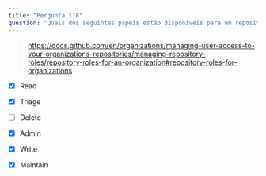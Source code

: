 ```yaml
---
title: "Pergunta 118"
question: "Quais dos seguintes papéis estão disponíveis para um repositório no nível da organização no GitHub? (Escolha cinco.)"
---
```


> https://docs.github.com/en/organizations/managing-user-access-to-your-organizations-repositories/managing-repository-roles/repository-roles-for-an-organization#repository-roles-for-organizations

- [x] Read
- [x] Triage
- [ ] Delete
- [x] Admin
- [x] Write
- [x] Maintain

